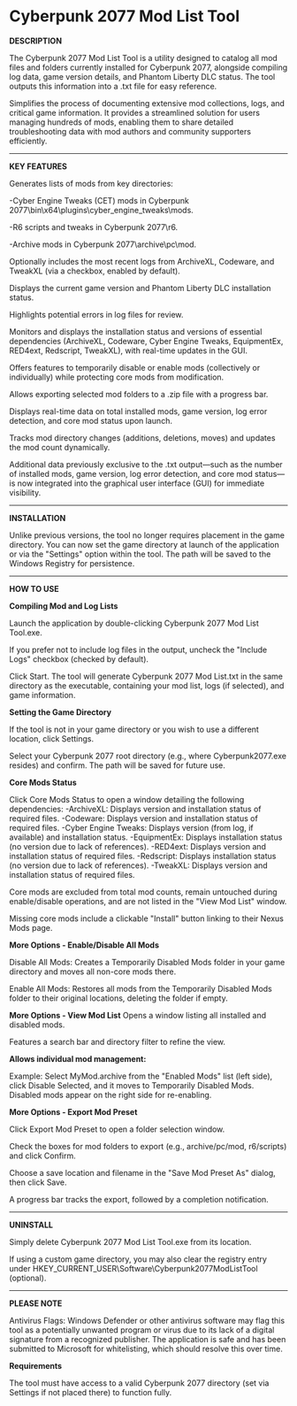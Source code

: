 # Cyberpunk 2077 Mod List Tool

**DESCRIPTION**

The Cyberpunk 2077 Mod List Tool is a utility designed to catalog all mod files and folders currently installed for Cyberpunk 2077, alongside compiling log data, game version details, and Phantom Liberty DLC status. The tool outputs this information into a .txt file for easy reference.

Simplifies the process of documenting extensive mod collections, logs, and critical game information. It provides a streamlined solution for users managing hundreds of mods, enabling them to share detailed troubleshooting data with mod authors and community supporters efficiently.

________________________________________________________________________________________________________________________________________________________________________________________________________________________________________________________________________________________________________________________________________________________________________________

**KEY FEATURES**

Generates lists of mods from key directories:

-Cyber Engine Tweaks (CET) mods in Cyberpunk 2077\bin\x64\plugins\cyber_engine_tweaks\mods.

-R6 scripts and tweaks in Cyberpunk 2077\r6.

-Archive mods in Cyberpunk 2077\archive\pc\mod.



Optionally includes the most recent logs from ArchiveXL, Codeware, and TweakXL (via a checkbox, enabled by default).

Displays the current game version and Phantom Liberty DLC installation status.

Highlights potential errors in log files for review.

Monitors and displays the installation status and versions of essential dependencies (ArchiveXL, Codeware, Cyber Engine Tweaks, EquipmentEx, RED4ext, Redscript, TweakXL), with real-time updates in the GUI.

Offers features to temporarily disable or enable mods (collectively or individually) while protecting core mods from modification.

Allows exporting selected mod folders to a .zip file with a progress bar.

Displays real-time data on total installed mods, game version, log error detection, and core mod status upon launch.

Tracks mod directory changes (additions, deletions, moves) and updates the mod count dynamically.

Additional data previously exclusive to the .txt output—such as the number of installed mods, game version, log error detection, and core mod status—is now integrated into the graphical user interface (GUI) for immediate visibility.

_______________________________________________________________________________________________________________________________________________________________________________________________________________________________________________________________________________________________________________________________________________________________________________

**INSTALLATION**

Unlike previous versions, the tool no longer requires placement in the game directory. You can now set the game directory at launch of the application or via the "Settings" option within the tool. The path will be saved to the Windows Registry for persistence.

_______________________________________________________________________________________________________________________________________________________________________________________________________________________________________________________________________________________________________________________________________________________________________________

**HOW TO USE**

**Compiling Mod and Log Lists**

Launch the application by double-clicking Cyberpunk 2077 Mod List Tool.exe.

If you prefer not to include log files in the output, uncheck the "Include Logs" checkbox (checked by default).

Click Start. The tool will generate Cyberpunk 2077 Mod List.txt in the same directory as the executable, containing your mod list, logs (if selected), and game information.

**Setting the Game Directory**

If the tool is not in your game directory or you wish to use a different location, click Settings.

Select your Cyberpunk 2077 root directory (e.g., where Cyberpunk2077.exe resides) and confirm. The path will be saved for future use.

**Core Mods Status**

Click Core Mods Status to open a window detailing the following dependencies:
-ArchiveXL: Displays version and installation status of required files.
-Codeware: Displays version and installation status of required files.
-Cyber Engine Tweaks: Displays version (from log, if available) and installation status.
-EquipmentEx: Displays installation status (no version due to lack of references).
-RED4ext: Displays version and installation status of required files.
-Redscript: Displays installation status (no version due to lack of references).
-TweakXL: Displays version and installation status of required files.

Core mods are excluded from total mod counts, remain untouched during enable/disable operations, and are not listed in the "View Mod List" window.

Missing core mods include a clickable "Install" button linking to their Nexus Mods page.

**More Options - Enable/Disable All Mods**

Disable All Mods: 
Creates a Temporarily Disabled Mods folder in your game directory and moves all non-core mods there.

Enable All Mods: 
Restores all mods from the Temporarily Disabled Mods folder to their original locations, deleting the folder if empty.

**More Options - View Mod List**
Opens a window listing all installed and disabled mods.

Features a search bar and directory filter to refine the view.

**Allows individual mod management:**

Example: Select MyMod.archive from the "Enabled Mods" list (left side), click Disable Selected, and it moves to Temporarily Disabled Mods. Disabled mods appear on the right side for re-enabling.

**More Options - Export Mod Preset** 

Click Export Mod Preset to open a folder selection window.

Check the boxes for mod folders to export (e.g., archive/pc/mod, r6/scripts) and click Confirm.

Choose a save location and filename in the "Save Mod Preset As" dialog, then click Save.

A progress bar tracks the export, followed by a completion notification.

_______________________________________________________________________________________________________________________________________________________________________________________________________________________________________________________________________________________________________________________________________________________________________________

**UNINSTALL**

Simply delete Cyberpunk 2077 Mod List Tool.exe from its location. 

If using a custom game directory, you may also clear the registry entry under HKEY_CURRENT_USER\Software\Cyberpunk2077ModListTool (optional).

_______________________________________________________________________________________________________________________________________________________________________________________________________________________________________________________________________________________________________________________________________________________________________________

**PLEASE NOTE**

Antivirus Flags: Windows Defender or other antivirus software may flag this tool as a potentially unwanted program or virus due to its lack of a digital signature from a recognized publisher. The application is safe and has been submitted to Microsoft for whitelisting, which should resolve this over time.

**Requirements**

The tool must have access to a valid Cyberpunk 2077 directory (set via Settings if not placed there) to function fully.
